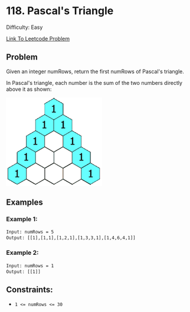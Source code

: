 # 118. Pascal's Triangle
Difficulty: Easy

[Link To Leetcode Problem](https://leetcode.com/problems/pascals-triangle/)

## Problem
Given an integer numRows, return the first numRows of Pascal's triangle.

In Pascal's triangle, each number is the sum of the two numbers directly above it as shown:

![PascalTriangleAnimated](./PascalTriangleAnimated.gif)

## Examples
### Example 1:
```
Input: numRows = 5
Output: [[1],[1,1],[1,2,1],[1,3,3,1],[1,4,6,4,1]]
```
### Example 2:
```
Input: numRows = 1
Output: [[1]]
```

## Constraints:
- `1 <= numRows <= 30`